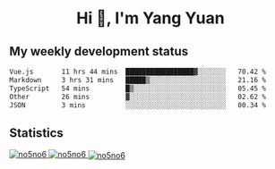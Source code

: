 <h1 align="center">Hi 👋, I'm Yang Yuan</h1>


## My weekly development status
<!--START_SECTION:waka-->

```txt
Vue.js       11 hrs 44 mins  █████████████████▓░░░░░░░   70.42 %
Markdown     3 hrs 31 mins   █████▒░░░░░░░░░░░░░░░░░░░   21.16 %
TypeScript   54 mins         █▒░░░░░░░░░░░░░░░░░░░░░░░   05.45 %
Other        26 mins         ▓░░░░░░░░░░░░░░░░░░░░░░░░   02.62 %
JSON         3 mins          ░░░░░░░░░░░░░░░░░░░░░░░░░   00.34 %
```

<!--END_SECTION:waka-->

## Statistics
<a href="https://github.com/anuraghazra/github-readme-stats">
  <img src="https://github-readme-stats.vercel.app/api/top-langs/?username=no5no6&theme=dracula" alt="no5no6">
</a>
<a href="https://github.com/anuraghazra/github-readme-stats">
  <img src="https://github-readme-stats.vercel.app/api?username=no5no6&show_icons=true&theme=dracula&line_height=40" alt="no5no6">
</a>
<a href="https://github.com/anuraghazra/github-readme-stats">
  <img align="center" src="https://github-readme-streak-stats.herokuapp.com/?user=no5no6&theme=dracula" alt="no5no6" />
</a>